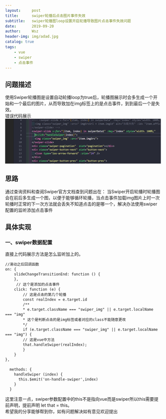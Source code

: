 ```yaml
---
layout:     post
title:      swiper轮播后点击图片事件失效
subtitle:   swiper轮播图loop设置开启轮播导致图片点击事件失效问题
date:       2019-09-20
author:     Wsz
header-img: img/adad.jpg
catalog: true
tags:
    - vue
    - swiper
    - 点击事件
---
```


## 问题描述

  使用Swiper轮播图是设置自动轮播loop为true后，轮播图展示时会多生成一个开始和一个最后的图片，从而导致加在img标签上的是点击事件，到到最后一个是失效。  
  错误代码展示
  !["问题1"](../img/swiper/error.png "问题1")
  
## 思路

通过查询资料和查阅Swiper官方文档查到问题出在：
当Swiper开启轮播时轮播图会在前后多生成一个图，以便于能够循环轮播，当点击事件加载img图片上时一次轮播时正常的下一次方法就会丢失不知道点击的是哪一个，解决办法使用swiper配置的监听添加点击事件

## 具体实现

### 一、swiper数据配置

直接上代码展示方法是怎么监听加上的。

```
//滑动之后回调函数
on: {
    slideChangeTransitionEnd: function () {
    },
     // 这个是添加的点击事件
    click: function (e) {
        // 这是点击的第几个轮播
        const realIndex = e.target.id
        /**
        * e.target.className === "swiper_img" || e.target.localName === "img"
        * 这个是判断点击的是img标签或者对应的class不能随意更改
        */
        if (e.target.className === "swiper_img" || e.target.localName === "img") {
        // 这是vue中方法
        that.handleSwiper(realIndex);
        }
    }
},
  
  methods: {
    handleSwiper (index) {
      this.$emit('on-handle-swiper',index)
    }
  }
```
这里注意一点，swiper参数配置中的this不是指向vue而是swiper所以this需要提前声明，提前声明 let that = this。  
希望我的分享能够帮到你，如有问题解决如有意见欢迎提出


